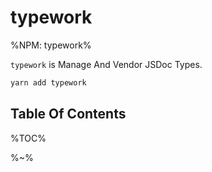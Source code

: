 # typework

%NPM: typework%

`typework` is Manage And Vendor JSDoc Types.

```sh
yarn add typework
```

## Table Of Contents

%TOC%

%~%